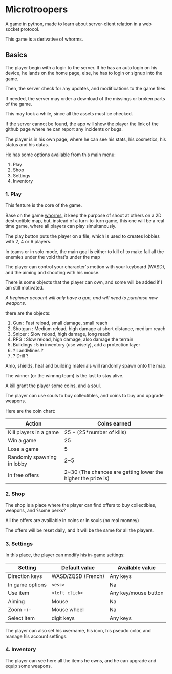 # Microtroopers

A game in python, made to learn about server-client relation in a web socket protocol.

This game is a derivative of whorms.

## Basics

The player begin with a login to the server.
If he has an auto login on his device, he lands on the home page, else, he has to login or signup into the game.

Then, the server check for any updates, and modifications to the game files.

If needed, the server may order a download of the missings or broken parts of the game.

This may took a while, since all the assets must be checked.

If the server cannot be found, the app will show the player the link of the github page where he can report any incidents or bugs.

The player is in his own page, where he can see his stats, his cosmetics, his status and his datas.

He has some options available from this main menu:

1. Play
2. Shop
3. Settings
4. Inventory

### 1. Play

This feature is the core of the game.

Base on the game [whorms](https://en.wikipedia.org/wiki/Worms_(series)), it keep the purpose of shoot at others on a 2D destructible map, but, instead of a turn-to-turn game, this one will be a real time game, where all players can play simultanously.

The play button puts the player on a file, which is used to creates lobbies with 2, 4 or 6 players.

In teams or in solo mode, the main goal is either to kill of to make fall all the enemies under the void that's under the map

The player can control your character's motion with your keyboard (WASD), and the aiming and shooting with his mouse.

There is some objects that the player can own, and some will be added if I am still motivated.

*A beginner account will only have a gun, and will need to purchase new weapons.*

there are the objects:

1. Gun : Fast reload, small damage, small reach
2. Shotgun : Medium reload, high damage at short distance, medium reach
3. Sniper : Slow reload, high damage, long reach
4. RPG : Slow reload, high damage, also damage the terrain
5. Buildings : 5 in inventory (use wisely), add a protection layer
6. ? LandMines ?
7. ? Drill ?

Amo, shields, heal and building materials will randomly spawn onto the map.

The winner (or the winnng team) is the last to stay alive.

A kill grant the player some coins, and a soul.

The player can use souls to buy collectibles, and coins to buy and upgrade weapons.

Here are the coin chart:

| Action                     | Coins earned                                                 |
| -------------------------- | ------------------------------------------------------------ |
| Kill players in a game     | 25 + (25*number of kills)                                    |
| Win a game                 | 25                                                           |
| Lose a game                | 5                                                            |
| Randomly spawning in lobby | 2~5                                                          |
| In free offers             | 2~30 (The chances are getting lower the higher the prize is) |

### 2. Shop

The shop is a place where the player can find offers to buy collectibles, weapons, and ?some perks?

All the offers are availlable in coins or in souls (no real monney)

The offers will be reset daily, and it will be the same for all the players.

### 3. Settings

In this place, the player can modify his in-game settings:

| Setting         | Default value      | Available value      |
| --------------- | ------------------ | -------------------- |
| Direction keys  | WASD/ZQSD (French) | Any keys             |
| In game options | `<esc>`          | Na                   |
| Use item        | `<left click>`   | Any key/mouse button |
| Aiming          | Mouse              | Na                   |
| Zoom +/-        | Mouse wheel        | Na                   |
| Select item     | digit keys         | Any keys             |


The player can also set his username, his icon, his pseudo color, and manage his account settings.


### 4. Inventory

The player can see here all the items he owns, and he can upgrade and equip some weapons.

